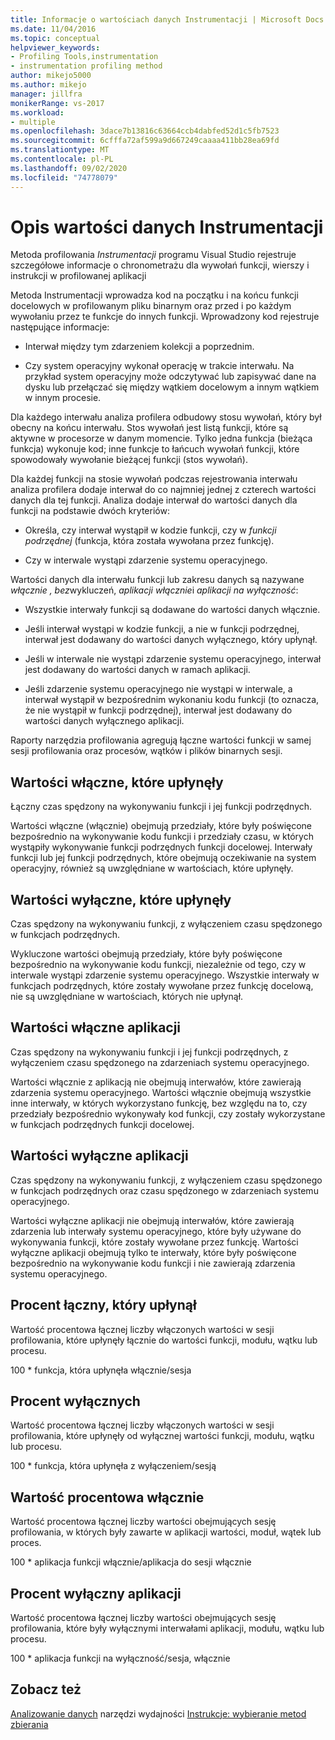 ```yaml
---
title: Informacje o wartościach danych Instrumentacji | Microsoft Docs
ms.date: 11/04/2016
ms.topic: conceptual
helpviewer_keywords:
- Profiling Tools,instrumentation
- instrumentation profiling method
author: mikejo5000
ms.author: mikejo
manager: jillfra
monikerRange: vs-2017
ms.workload:
- multiple
ms.openlocfilehash: 3dace7b13816c63664ccb4dabfed52d1c5fb7523
ms.sourcegitcommit: 6cfffa72af599a9d667249caaaa411bb28ea69fd
ms.translationtype: MT
ms.contentlocale: pl-PL
ms.lasthandoff: 09/02/2020
ms.locfileid: "74778079"
---
```

# <a name="understand-instrumentation-data-values"></a>Opis wartości danych Instrumentacji

Metoda profilowania *Instrumentacji* programu Visual Studio rejestruje szczegółowe informacje o chronometrażu dla wywołań funkcji, wierszy i instrukcji w profilowanej aplikacji

Metoda Instrumentacji wprowadza kod na początku i na końcu funkcji docelowych w profilowanym pliku binarnym oraz przed i po każdym wywołaniu przez te funkcje do innych funkcji. Wprowadzony kod rejestruje następujące informacje:

- Interwał między tym zdarzeniem kolekcji a poprzednim.

- Czy system operacyjny wykonał operację w trakcie interwału. Na przykład system operacyjny może odczytywać lub zapisywać dane na dysku lub przełączać się między wątkiem docelowym a innym wątkiem w innym procesie.

Dla każdego interwału analiza profilera odbudowy stosu wywołań, który był obecny na końcu interwału. Stos wywołań jest listą funkcji, które są aktywne w procesorze w danym momencie. Tylko jedna funkcja (bieżąca funkcja) wykonuje kod; inne funkcje to łańcuch wywołań funkcji, które spowodowały wywołanie bieżącej funkcji (stos wywołań).

Dla każdej funkcji na stosie wywołań podczas rejestrowania interwału analiza profilera dodaje interwał do co najmniej jednej z czterech wartości danych dla tej funkcji. Analiza dodaje interwał do wartości danych dla funkcji na podstawie dwóch kryteriów:

- Określa, czy interwał wystąpił w kodzie funkcji, czy w *funkcji podrzędnej* (funkcja, która została wywołana przez funkcję).

- Czy w interwale wystąpi zdarzenie systemu operacyjnego.

Wartości danych dla interwału funkcji lub zakresu danych są nazywane *włącznie* *, bez*wykluczeń, *aplikacji włącznie*i *aplikacji na wyłączność*:

- Wszystkie interwały funkcji są dodawane do wartości danych włącznie.

- Jeśli interwał wystąpi w kodzie funkcji, a nie w funkcji podrzędnej, interwał jest dodawany do wartości danych wyłącznego, który upłynął.

- Jeśli w interwale nie wystąpi zdarzenie systemu operacyjnego, interwał jest dodawany do wartości danych w ramach aplikacji.

- Jeśli zdarzenie systemu operacyjnego nie wystąpi w interwale, a interwał wystąpił w bezpośrednim wykonaniu kodu funkcji (to oznacza, że nie wystąpił w funkcji podrzędnej), interwał jest dodawany do wartości danych wyłącznego aplikacji.

Raporty narzędzia profilowania agregują łączne wartości funkcji w samej sesji profilowania oraz procesów, wątków i plików binarnych sesji.

## <a name="elapsed-inclusive-values"></a>Wartości włączne, które upłynęły

Łączny czas spędzony na wykonywaniu funkcji i jej funkcji podrzędnych.

Wartości włączne (włącznie) obejmują przedziały, które były poświęcone bezpośrednio na wykonywanie kodu funkcji i przedziały czasu, w których wystąpiły wykonywanie funkcji podrzędnych funkcji docelowej. Interwały funkcji lub jej funkcji podrzędnych, które obejmują oczekiwanie na system operacyjny, również są uwzględniane w wartościach, które upłynęły.

## <a name="elapsed-exclusive-values"></a>Wartości wyłączne, które upłynęły

Czas spędzony na wykonywaniu funkcji, z wyłączeniem czasu spędzonego w funkcjach podrzędnych.

Wykluczone wartości obejmują przedziały, które były poświęcone bezpośrednio na wykonywanie kodu funkcji, niezależnie od tego, czy w interwale wystąpi zdarzenie systemu operacyjnego. Wszystkie interwały w funkcjach podrzędnych, które zostały wywołane przez funkcję docelową, nie są uwzględniane w wartościach, których nie upłynął.

## <a name="application-inclusive-values"></a>Wartości włączne aplikacji

Czas spędzony na wykonywaniu funkcji i jej funkcji podrzędnych, z wyłączeniem czasu spędzonego na zdarzeniach systemu operacyjnego.

Wartości włącznie z aplikacją nie obejmują interwałów, które zawierają zdarzenia systemu operacyjnego. Wartości włącznie obejmują wszystkie inne interwały, w których wykorzystano funkcję, bez względu na to, czy przedziały bezpośrednio wykonywały kod funkcji, czy zostały wykorzystane w funkcjach podrzędnych funkcji docelowej.

## <a name="application-exclusive-values"></a>Wartości wyłączne aplikacji

Czas spędzony na wykonywaniu funkcji, z wyłączeniem czasu spędzonego w funkcjach podrzędnych oraz czasu spędzonego w zdarzeniach systemu operacyjnego.

Wartości wyłączne aplikacji nie obejmują interwałów, które zawierają zdarzenia lub interwały systemu operacyjnego, które były używane do wykonywania funkcji, które zostały wywołane przez funkcję. Wartości wyłączne aplikacji obejmują tylko te interwały, które były poświęcone bezpośrednio na wykonywanie kodu funkcji i nie zawierają zdarzenia systemu operacyjnego.

## <a name="elapsed-inclusive-percent"></a>Procent łączny, który upłynął

Wartość procentowa łącznej liczby włączonych wartości w sesji profilowania, które upłynęły łącznie do wartości funkcji, modułu, wątku lub procesu.

100 * funkcja, która upłynęła włącznie/sesja

## <a name="elapsed-exclusive-percent"></a>Procent wyłącznych

Wartość procentowa łącznej liczby włączonych wartości w sesji profilowania, które upłynęły od wyłącznej wartości funkcji, modułu, wątku lub procesu.

100 * funkcja, która upłynęła z wyłączeniem/sesją

## <a name="application-inclusive-percent"></a>Wartość procentowa włącznie

Wartość procentowa łącznej liczby wartości obejmujących sesję profilowania, w których były zawarte w aplikacji wartości, moduł, wątek lub proces.

100 * aplikacja funkcji włącznie/aplikacja do sesji włącznie

## <a name="application-exclusive-percent"></a>Procent wyłączny aplikacji

Wartość procentowa łącznej liczby wartości obejmujących sesję profilowania, które były wyłącznymi interwałami aplikacji, modułu, wątku lub procesu.

100 * aplikacja funkcji na wyłączność/sesja, włącznie

## <a name="see-also"></a>Zobacz też

[Analizowanie danych](../profiling/analyzing-performance-tools-data.md) 
 narzędzi wydajności [Instrukcje: wybieranie metod zbierania](../profiling/how-to-choose-collection-methods.md)
